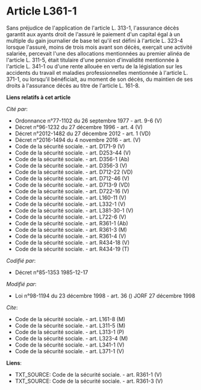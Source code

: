 # Article L361-1

Sans préjudice de l'application de l'article L. 313-1, l'assurance décès garantit aux ayants droit de l'assuré le paiement
d'un capital égal à un multiple du gain journalier de base tel qu'il est défini à l'article L. 323-4 lorsque l'assuré, moins
de trois mois avant son décès, exerçait une activité salariée, percevait l'une des allocations mentionnées au premier alinéa
de l'article L. 311-5, était titulaire d'une pension d'invalidité mentionnée à l'article L. 341-1 ou d'une rente allouée en
vertu de la législation sur les accidents du travail et maladies professionnelles mentionnée à l'article L. 371-1, ou
lorsqu'il bénéficiait, au moment de son décès, du maintien de ses droits à l'assurance décès au titre de l'article L. 161-8.

**Liens relatifs à cet article**

_Cité par_:

  - Ordonnance n°77-1102 du 26 septembre 1977 - art. 9-6 (V)
  - Décret n°96-1232 du 27 décembre 1996 - art. 4 (V)
  - Décret n°2012-1482 du 27 décembre 2012 - art. 1 (VD)
  - Décret n°2016-1494 du 4 novembre 2016 - art. (V)
  - Code de la sécurité sociale. - art. D171-9 (V)
  - Code de la sécurité sociale. - art. D253-44 (V)
  - Code de la sécurité sociale. - art. D356-1 (Ab)
  - Code de la sécurité sociale. - art. D356-3 (V)
  - Code de la sécurité sociale. - art. D712-22 (VD)
  - Code de la sécurité sociale. - art. D712-46 (V)
  - Code de la sécurité sociale. - art. D713-9 (VD)
  - Code de la sécurité sociale. - art. D722-16 (V)
  - Code de la sécurité sociale. - art. L160-11 (V)
  - Code de la sécurité sociale. - art. L332-1 (V)
  - Code de la sécurité sociale. - art. L381-30-1 (V)
  - Code de la sécurité sociale. - art. L722-6 (V)
  - Code de la sécurité sociale. - art. R361-1 (Ab)
  - Code de la sécurité sociale. - art. R361-3 (M)
  - Code de la sécurité sociale. - art. R361-4 (V)
  - Code de la sécurité sociale. - art. R434-18 (V)
  - Code de la sécurité sociale. - art. R434-19 (T)

_Codifié par_:

  - Décret n°85-1353 1985-12-17

_Modifié par_:

  - Loi n°98-1194 du 23 décembre 1998 - art. 36 () JORF 27 décembre 1998

_Cite_:

  - Code de la sécurité sociale. - art. L161-8 (M)
  - Code de la sécurité sociale. - art. L311-5 (M)
  - Code de la sécurité sociale. - art. L313-1 (P)
  - Code de la sécurité sociale. - art. L323-4 (M)
  - Code de la sécurité sociale. - art. L341-1 (V)
  - Code de la sécurité sociale. - art. L371-1 (V)

**Liens**:

  - TXT_SOURCE: Code de la sécurité sociale. - art. R361-1 (V)
  - TXT_SOURCE: Code de la sécurité sociale. - art. R361-3 (V)
